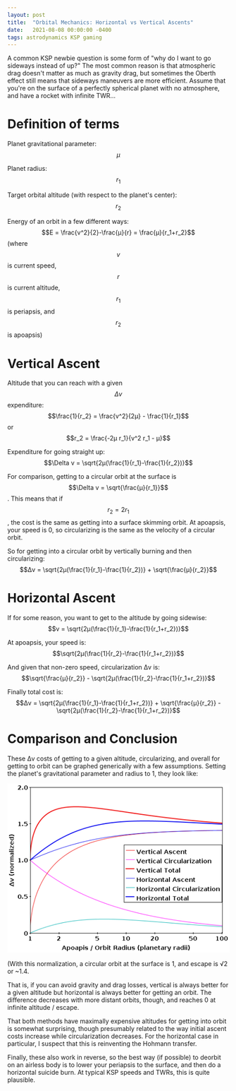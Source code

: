 ```yaml
---
layout: post
title:  "Orbital Mechanics: Horizontal vs Vertical Ascents"
date:   2021-08-08 00:00:00 -0400
tags: astrodynamics KSP gaming
---
```

<script type="text/javascript" async
  src="https://cdnjs.cloudflare.com/ajax/libs/mathjax/2.7.4/MathJax.js?config=TeX-MML-AM_CHTML">
</script>

A common KSP newbie question is some form of "why do I want to go sideways instead of up?" The most common reason is that atmospheric drag doesn't matter as much as gravity drag, but sometimes the Oberth effect still means that sideways maneuvers are more efficient. Assume that you're on the surface of a perfectly spherical planet with no atmosphere, and have a rocket with infinite TWR...

# Definition of terms
Planet gravitational parameter: $$μ$$

Planet radius: $$r_1$$

Target orbital altitude (with respect to the planet's center): $$r_2$$

Energy of an orbit in a few different ways: $$E = \frac{v^2}{2}-\frac{μ}{r} = \frac{μ}{r_1+r_2}$$ (where $$v$$ is current speed, $$r$$ is current altitude, $$r_1$$ is periapsis, and $$r_2$$ is apoapsis)

# Vertical Ascent
Altitude that you can reach with a given $$\Delta v$$ expenditure:
$$\frac{1}{r_2} = \frac{v^2}{2μ} - \frac{1}{r_1}$$ or $$r_2 = \frac{-2μ r_1}{v^2 r_1 - μ}$$

Expenditure for going straight up:
$$\Delta v = \sqrt{2μ(\frac{1}{r_1}-\frac{1}{r_2})}$$

For comparison, getting to a circular orbit at the surface is
$$\Delta v = \sqrt{\frac{μ}{r_1}}$$. This means that if $$r_2 = 2 r_1$$, the cost is the same as getting into a surface skimming orbit. At apoapsis, your speed is 0, so circularizing is the same as the velocity of a circular orbit. 

So for getting into a circular orbit by vertically burning and then circularizing: $$Δv = \sqrt{2μ(\frac{1}{r_1}-\frac{1}{r_2})} + \sqrt{\frac{μ}{r_2}}$$

# Horizontal Ascent
If for some reason, you want to get to the altitude by going sidewise: $$v = \sqrt{2μ(\frac{1}{r_1}-\frac{1}{r_1+r_2})}$$

At apoapsis, your speed is: $$\sqrt{2μ(\frac{1}{r_2}-\frac{1}{r_1+r_2})}$$

And given that non-zero speed, circularization Δv is: $$\sqrt{\frac{μ}{r_2}} - \sqrt{2μ(\frac{1}{r_2}-\frac{1}{r_1+r_2})}$$

Finally total cost is: $$Δv = \sqrt{2μ(\frac{1}{r_1}-\frac{1}{r_1+r_2})} + \sqrt{\frac{μ}{r_2}} - \sqrt{2μ(\frac{1}{r_2}-\frac{1}{r_1+r_2})}$$

# Comparison and Conclusion
These Δv costs of getting to a given altitude, circularizing, and overall for getting to orbit can be graphed generically with a few assumptions. Setting the planet's gravitational parameter and radius to 1, they look like:

![Horziontal vs vertical ascent components.](/images/ascents.png "Graph of Δv vs apoapsis for horizontal vs vertical ascents into a circular orbit at a given altitude. Δv has been normalized so that a circular orbit at 1 planetary radius is 1.0 and escape is √2 or about 1.4.")

(With this normalization, a circular orbit at the surface is 1, and escape is √2 or ~1.4.

That is, if you can avoid gravity and drag losses, vertical is always better for a given altitude but horizontal is always better for getting an orbit. The difference decreases with more distant orbits, though, and reaches 0 at infinite altitude / escape.

That both methods have maximally expensive altitudes for getting into orbit is somewhat surprising, though presumably related to the way initial ascent costs increase while circularization decreases. For the horizontal case in particular, I suspect that this is reinventing the Hohmann transfer.

Finally, these also work in reverse, so the best way (if possible) to deorbit on an airless body is to lower your periapsis to the surface, and then do a horizontal suicide burn. At typical KSP speeds and TWRs, this is quite plausible.
